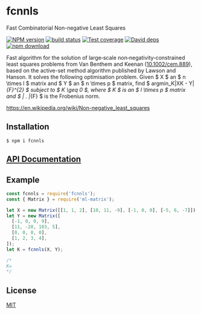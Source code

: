 # fcnnls

Fast Combinatorial Non-negative Least Squares

[![NPM version][npm-image]][npm-url]
[![build status][travis-image]][travis-url]
[![Test coverage][codecov-image]][codecov-url]
[![David deps][david-image]][david-url]
[![npm download][download-image]][download-url]

Fast algorithm for the solution of large‐scale non‐negativity‐constrained least squares problems from Van Benthem and Keenan ([10.1002/cem.889](http://doi.org/10.1002/cem.889)), based on the active-set method algorithm published by Lawson and Hanson.
It solves the following optimisation problem.
Given $ X $ an $ n \times l $ matrix and $ Y $ an $ n \times p $ matrix, find $ argmin_K\|XK - Y\|_{F}^{2} $ subject to $ K \geq 0 $, where $ K $ is an $ l \times p $ matrix and $ \| . \|_{F} $ is the Frobenius norm.

https://en.wikipedia.org/wiki/Non-negative_least_squares

## Installation

`$ npm i fcnnls`

## [API Documentation](https://cheminfo.github.io/fcnnls/)

## Example

```js
const fcnnls = require('fcnnls');
const { Matrix } = require('ml-matrix');

let X = new Matrix([[1, 1, 2], [10, 11, -9], [-1, 0, 0], [-5, 6, -7]]);
let Y = new Matrix([
  [-1, 0, 0, 9],
  [11, -20, 103, 5],
  [0, 0, 0, 0],
  [1, 2, 3, 4],
]);
let K = fcnnls(X, Y);

/*
K=
*/
```

## License

[MIT](./LICENSE)

[npm-image]: https://img.shields.io/npm/v/fcnnls.svg?style=flat-square
[npm-url]: https://www.npmjs.com/package/fcnnls
[travis-image]: https://img.shields.io/travis/com/cheminfo/fcnnls/master.svg?style=flat-square
[travis-url]: https://travis-ci.com/cheminfo/fcnnls
[codecov-image]: https://img.shields.io/codecov/c/github/cheminfo/fcnnls.svg?style=flat-square
[codecov-url]: https://codecov.io/gh/cheminfo/fcnnls
[david-image]: https://img.shields.io/david/cheminfo/fcnnls.svg?style=flat-square
[david-url]: https://david-dm.org/cheminfo/fcnnls
[download-image]: https://img.shields.io/npm/dm/fcnnls.svg?style=flat-square
[download-url]: https://www.npmjs.com/package/fcnnls
